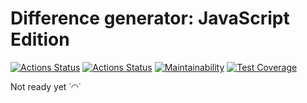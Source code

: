 # Difference generator: JavaScript Edition

[![Actions Status](https://github.com/zluuba/fullstack-javascript-project-46/workflows/hexlet-check/badge.svg)](https://github.com/zluuba/fullstack-javascript-project-46/actions)
[![Actions Status](https://github.com/zluuba/fullstack-javascript-project-46/workflows/gendiff-ci/badge.svg)](https://github.com/zluuba/fullstack-javascript-project-46/actions)
[![Maintainability](https://api.codeclimate.com/v1/badges/06858bb62bb0444ca650/maintainability)](https://codeclimate.com/github/zluuba/fullstack-javascript-project-46/maintainability)
[![Test Coverage](https://api.codeclimate.com/v1/badges/06858bb62bb0444ca650/test_coverage)](https://codeclimate.com/github/zluuba/fullstack-javascript-project-46/test_coverage)


Not ready yet ˙◠˙
